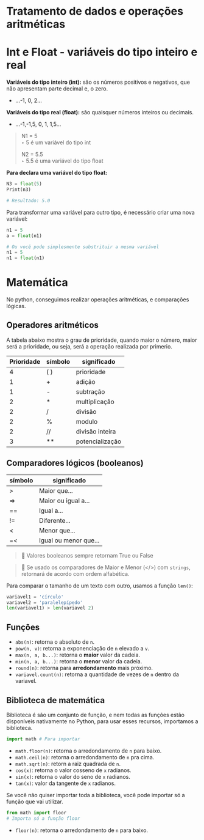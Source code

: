# Tratamento de dados e operações aritméticas

#  Int e Float - variáveis do tipo inteiro e real

**Variáveis do tipo inteiro (int):** são os números positivos e negativos, que não apresentam parte decimal e, o zero.

- …-1, 0, 2…

**Variáveis do tipo real (float):** são quaisquer números inteiros ou decimais.

- …-1,-1,5, 0, 1, 1,5…
    
>    N1 = 5 <br>
>     ‣ 5 é um variável do tipo int
>    
>    N2 = 5.5 <br>
>     ‣ 5.5 é uma variável do tipo float

**Para declara uma variável do tipo float:**

```python
N3 = float(5)
Print(n3)

# Resultado: 5.0
```

Para transformar uma variável para outro tipo, é necessário criar uma nova variável:

```python
n1 = 5
a = float(n1)
```
```python
# Ou você pode simplesmente substrituir a mesma variável
n1 = 5
n1 = float(n1)
```

# Matemática
No python, conseguimos realizar operações aritméticas, e comparações lógicas.

## Operadores aritméticos

A tabela abaixo mostra o grau de prioridade, quando maior o número, maior será a prioridade,
ou seja, será a operação realizada por primerio.

Prioridade | símbolo | significado
-----------|---------|------------
4 | ( ) | prioridade
1 | + | adição
1 | - | subtração
2 | * | multiplicação
2 | / | divisão
2 | % | modulo
2 | // | divisão inteira
3 | ** | potencialização

## Comparadores lógicos (booleanos)

símbolo | significado
---------|------------
\> | Maior que...
=> | Maior ou igual a...
== | Igual a...
!= | Diferente...
< | Menor que...
=< | Igual ou menor que...

> 📌 Valores booleanos sempre retornam True ou False

> 📌 Se usado os comparadores de Maior e Menor (</>) com `strings`, retornará de acordo com ordem alfabética.

Para comparar o tamanho de um texto com outro, usamos a função `len()`:
```python
variavel1 = 'círculo'
variavel2 = 'paralelepípedo'
len(variavel1) > len(variavel 2)
```

## Funções

- `abs(n)`: retorna o absoluto de `n`.
- `pow(n, v)`: retorna a exponenciação de `n` elevado a `v`.
- `max(n, a, b...)`: retorna o **maior** valor da cadeia.
- `min(n, a, b...)`: retorna o **menor** valor da cadeia.
- `round(n)`: retorna para **arredondamento** mais próximo.
- `variavel.count(n)`: retorna a quantidade de vezes de `n` dentro da variavel.

## Biblioteca de matemática
Biblioteca é são um conjunto de função, e nem todas as funções estão disponíveis nativamente
no Python, para usar esses recursos, importamos a biblioteca.
```python
import math # Para importar
```
- `math.floor(n)`: retorna o arredondamento de `n` para baixo.
- `math.ceil(n)`: retorna o arredondamento de `n` pra cima.
- `math.sqrt(n)`: retorn a raiz quadrada de `n`.
- `cos(x)`: retorna o valor cosseno de `x` radianos.
- `sin(x)`: retorna o valor do seno de `x` radianos.
- `tan(x)`: valor da tangente de `x` radianos.

Se você não quiser importar toda a biblioteca, você pode importar só a função que vai utilizar.
```python
from math import floor
# Importa só a função floor
```
- `floor(n)`: retorna o arredondamento de `n` para baixo.
